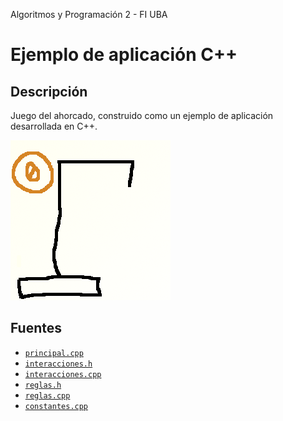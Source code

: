 Algoritmos y Programación 2 - FI UBA

# Ejemplo de aplicación C++

## Descripción

Juego del ahorcado, construido como un ejemplo de aplicación desarrollada en C++.

![Ahorcado](../Ahorcado/img/juego.gif)

## Fuentes

 * [`principal.cpp`](../master/Ahorcado/src/principal.cpp)
 * [`interacciones.h`](../master/Ahorcado/src/interacciones.h)
 * [`interacciones.cpp`](../master/Ahorcado/src/interacciones.cpp)
 * [`reglas.h`](../master/Ahorcado/src/reglas.h)
 * [`reglas.cpp`](../master/Ahorcado/src/reglas.cpp)
 * [`constantes.cpp`](../master/Ahorcado/src/constantes.cpp)
